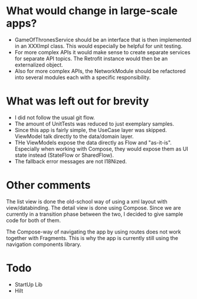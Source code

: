 # What would change in large-scale apps?

* GameOfThronesService should be an interface that is then implemented in an XXXImpl class. This would especially be helpful for unit testing.
* For more complex APIs it would make sense to create separate services for separate API topics. The Retrofit instance would then be an externalized object.
* Also for more complex APIs, the NetworkModule should be refactored into several modules each with a specific responsibility.

# What was left out for brevity

* I did not follow the usual git flow.
* The amount of UnitTests was reduced to just exemplary samples.
* Since this app is fairly simple, the UseCase layer was skipped. ViewModel talk directly to the data/domain layer.
* THe ViewModels expose the data directly as Flow and "as-it-is". Especially when working with Compose, they would expose them as UI state instead (StateFlow or SharedFlow).
* The fallback error messages are not I18Nized.

# Other comments

The list view is done the old-school way of using a xml layout with view/databinding. The detail view is done using Compose.
Since we are currently in a transition phase between the two, I decided to give sample code for both of them.

The Compose-way of navigating the app by using routes does not work together with Fragments.
This is why the app is currently still using the navigation components library.

# Todo

* StartUp Lib
* Hilt